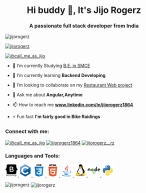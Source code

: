 <h1 align="center">Hi buddy 👋, It's Jijo Rogerz</h1>
<h3 align="center">A passionate full stack developer from India</h3>

<p align="left"> <img src="https://komarev.com/ghpvc/?username=jijorogerz&label=Profile%20views&color=0e75b6&style=flat" alt="jijorogerz" /> </p>

<p align="left"> <a href="https://github.com/ryo-ma/github-profile-trophy"><img src="https://github-profile-trophy.vercel.app/?username=jijorogerz" alt="jijorogerz" /></a> </p>

<p align="left"> <a href="https://twitter.com/@call_me_as_jijo" target="blank"><img src="https://img.shields.io/twitter/follow/@call_me_as_jijo?logo=twitter&style=for-the-badge" alt="@call_me_as_jijo" /></a> </p>

- 🔭 I’m currently Studying  [B.E. in SMCE](file:///C:/Users/jijo/Desktop/Project/index.html)

- 🌱 I’m currently learning **Backend Developing**

- 👯 I’m looking to collaborate on my [Restaurant Web project](file:///C:/Users/jijo/Desktop/Project/index.html)

- 💬 Ask me about **Angular,Anytime**

- 📫 How to reach me **www.linkedin.com/in/jijorogerz1864**

- ⚡ Fun fact **I'm fairly good in Bike Raidings**

<h3 align="left">Connect with me:</h3>
<p align="left">
<a href="https://twitter.com/@call_me_as_jijo" target="blank"><img align="center" src="https://raw.githubusercontent.com/rahuldkjain/github-profile-readme-generator/master/src/images/icons/Social/twitter.svg" alt="@call_me_as_jijo" height="30" width="40" /></a>
<a href="https://linkedin.com/in/jijorogerz1864" target="blank"><img align="center" src="https://raw.githubusercontent.com/rahuldkjain/github-profile-readme-generator/master/src/images/icons/Social/linked-in-alt.svg" alt="jijorogerz1864" height="30" width="40" /></a>
<a href="https://instagram.com/jijorogerz__rz" target="blank"><img align="center" src="https://raw.githubusercontent.com/rahuldkjain/github-profile-readme-generator/master/src/images/icons/Social/instagram.svg" alt="jijorogerz__rz" height="30" width="40" /></a>
</p>

<h3 align="left">Languages and Tools:</h3>
<p align="left"> <a href="https://getbootstrap.com" target="_blank" rel="noreferrer"> <img src="https://raw.githubusercontent.com/devicons/devicon/master/icons/bootstrap/bootstrap-plain-wordmark.svg" alt="bootstrap" width="40" height="40"/> </a> <a href="https://www.cprogramming.com/" target="_blank" rel="noreferrer"> <img src="https://raw.githubusercontent.com/devicons/devicon/master/icons/c/c-original.svg" alt="c" width="40" height="40"/> </a> <a href="https://www.w3schools.com/css/" target="_blank" rel="noreferrer"> <img src="https://raw.githubusercontent.com/devicons/devicon/master/icons/css3/css3-original-wordmark.svg" alt="css3" width="40" height="40"/> </a> <a href="https://www.w3.org/html/" target="_blank" rel="noreferrer"> <img src="https://raw.githubusercontent.com/devicons/devicon/master/icons/html5/html5-original-wordmark.svg" alt="html5" width="40" height="40"/> </a> <a href="https://www.java.com" target="_blank" rel="noreferrer"> <img src="https://raw.githubusercontent.com/devicons/devicon/master/icons/java/java-original.svg" alt="java" width="40" height="40"/> </a> <a href="https://www.linux.org/" target="_blank" rel="noreferrer"> <img src="https://raw.githubusercontent.com/devicons/devicon/master/icons/linux/linux-original.svg" alt="linux" width="40" height="40"/> </a> <a href="https://nodejs.org" target="_blank" rel="noreferrer"> <img src="https://raw.githubusercontent.com/devicons/devicon/master/icons/nodejs/nodejs-original-wordmark.svg" alt="nodejs" width="40" height="40"/> </a> <a href="https://www.python.org" target="_blank" rel="noreferrer"> <img src="https://raw.githubusercontent.com/devicons/devicon/master/icons/python/python-original.svg" alt="python" width="40" height="40"/> </a> </p>

<p><img align="left" src="https://github-readme-stats.vercel.app/api/top-langs?username=jijorogerz&show_icons=true&locale=en&layout=compact" alt="jijorogerz" /></p>

<p>&nbsp;<img align="center" src="https://github-readme-stats.vercel.app/api?username=jijorogerz&show_icons=true&locale=en" alt="jijorogerz" /></p>

<p><img align="center" src="https://github-readme-streak-stats.herokuapp.com/?user=jijorogerz&" alt="jijo
